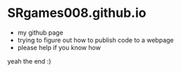 # SRgames008.github.io
- my github page
- trying to figure out how to publish code to a webpage
- please help if you know how

yeah the end :)
